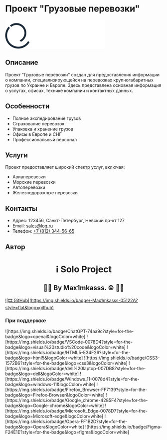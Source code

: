 # Проект "Грузовые перевозки"

![Лого проекта](img/logotype.svg)

## Описание

Проект "Грузовые перевозки" создан для предоставления информации о компании, специализирующейся на перевозках крупногабаритных грузов по Украине и Европе. Здесь представлена основная информация о услугах, офисах, технике компании и контактных данных.

## Особенности

- Полное экспедирование грузов
- Страхование перевозок
- Упаковка и хранение грузов
- Офисы в Европе и СНГ
- Профессиональный персонал

## Услуги

Проект предоставляет широкий спектр услуг, включая:

- Авиаперевозки
- Морские перевозки
- Автоперевозки
- Железнодорожные перевозки

## Контакты

- Адрес: 123456, Санкт-Петербург, Невский пр-кт 127
- Email: [sales@log.ru](mailto:sales@log.ru)
- Телефон: [+7 (812) 344-56-65](tel:+78123445665)

## Автор

<h1 align="center"> ℹ️ Solo Project  </h1>
<h2 align="center"> 👨‍💻 By Max1mkasss. &copy; 👩‍💻 </h2>
<a align="center" href="https://github.com/Max1mkasssss">![🎞 GitHub](https://img.shields.io/badge/-Max1mkasss-05122A?style=flat&logo=github)</a>


### При поддержке

<span align="center">
![https://img.shields.io/badge/ChatGPT-74aa9c?style=for-the-badge&logo=openai&logoColor=white]
![https://img.shields.io/badge/VSCode-0078D4?style=for-the-badge&logo=visual%20studio%20code&logoColor=white]
![https://img.shields.io/badge/HTML5-E34F26?style=for-the-badge&logo=html5&logoColor=white]
![https://img.shields.io/badge/CSS3-1572B6?style=for-the-badge&logo=css3&logoColor=white]
![https://img.shields.io/badge/dell%20laptop-007DB8?style=for-the-badge&logo=dell&logoColor=white]
![https://img.shields.io/badge/Windows_11-0078d4?style=for-the-badge&logo=windows-11&logoColor=white]
![https://img.shields.io/badge/Firefox_Browser-FF7139?style=for-the-badge&logo=Firefox-Browser&logoColor=white]
![https://img.shields.io/badge/Google_chrome-4285F4?style=for-the-badge&logo=Google-chrome&logoColor=white]
![https://img.shields.io/badge/Microsoft_Edge-0078D7?style=for-the-badge&logo=Microsoft-edge&logoColor=white]
![https://img.shields.io/badge/Opera-FF1B2D?style=for-the-badge&logo=Opera&logoColor=white]
![https://img.shields.io/badge/Figma-F24E1E?style=for-the-badge&logo=figma&logoColor=white]
</span>
